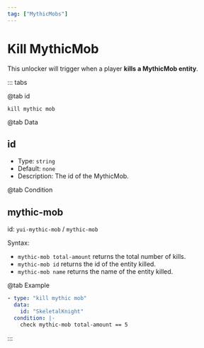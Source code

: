 ```yaml
---
tag: ["MythicMobs"]
---
```


# Kill MythicMob

This unlocker will trigger when a player **kills a MythicMob entity**.

::: tabs

@tab id

`kill mythic mob`

@tab Data

## id <Badge text="Required" type="tip" />

- Type: `string`
- Default: `none`
- Description: The id of the MythicMob.

@tab Condition

## mythic-mob

id: `yui-mythic-mob` / `mythic-mob`

Syntax:
- `mythic-mob total-amount` returns the total number of kills.
- `mythic-mob id` returns the id of the entity killed.
- `mythic-mob name` returns the name of the entity killed.

@tab Example

```yaml
- type: "kill mythic mob"
  data:
    id: "SkeletalKnight"
  condition: |-
    check mythic-mob total-amount == 5
```

::: 